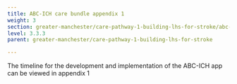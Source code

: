 ```yaml
---
title: ABC-ICH care bundle appendix 1
weight: 3
section: greater-manchester/care-pathway-1-building-lhs-for-stroke/abc-ich-care-bundle-appendix-1
level: 3.3.3
parent: greater-manchester/care-pathway-1-building-lhs-for-stroke

---
```


The timeline for the development and implementation of the ABC-ICH app can be viewed in appendix 1
        
